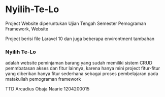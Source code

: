 # Nyilih-Te-Lo
Project Website diperuntukan Ujian Tengah Semester Pemograman Framework, Website 

Project berisi file Laravel 10 dan juga beberapa environtment tambahan 

### Nyilih Te-Lo 
adalah website peminjaman barang yang sudah memiliki sistem CRUD pemmbatasan akses dan fitur lainnya, karena hanya mini project fitur-fitur yang diberikan hanya fitur sederhana sebagai proses pembelajaran pada matakuliah pemograman framework 

TTD Arcadius Obaja Naarie 1204200015












